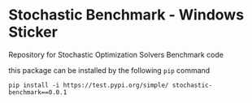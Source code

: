 # Stochastic Benchmark - Windows Sticker
Repository for Stochastic Optimization Solvers Benchmark code

this package can be installed by the following `pip` command

``pip install -i https://test.pypi.org/simple/ stochastic-benchmark==0.0.1``